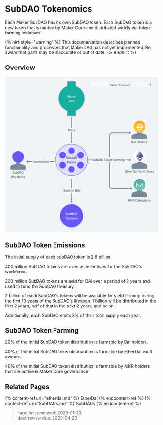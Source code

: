 # SubDAO Tokenomics

Each Maker SubDAO has its own SubDAO token. Each SubDAO token is a new token that is minted by Maker Core and distributed widely via token farming initiatives.

{% hint style="warning" %}
This documentation describes planned functionality and processes that MakerDAO has not yet implemented. Be aware that parts may be inaccurate or out of date.
{% endhint %}

## Overview

![SubDAO Tokenomics](../assets/images/subdao-tokenomics.png)

## SubDAO Token Emissions

The initial supply of each subDAO token is 2.6 billion. 

400 million SubDAO tokens are used as incentives for the SubDAO's workforce.

200 million SubDAO tokens are sold for DAI over a period of 2 years and used to fund the SubDAO treasury.

2 billion of each SubDAO's tokens will be available for yield farming during the first 10 years of the SubDAO's lifespan. 1 billion will be distributed in the first 2 years, half of that in the next 2 years, and so on.

Additionally, each SubDAO emits 3% of their total supply each year.

## SubDAO Token Farming

20% of the initial SubDAO token distribution is farmable by Dai holders.

40% of the initial SubDAO token distriubtion is farmable by EtherDai vault owners.

40% of the initial SubDAO token distribution is farmable by MKR holders that are active in Maker Core governance.

## Related Pages

{% content-ref url="etherdai.md" %} EtherDai {% endcontent-ref %}
{% content-ref url="SubDAOs.md" %} SubDAOs {% endcontent-ref %}  

>Page last reviewed: 2023-01-23    
>Next review due: 2023-04-23   